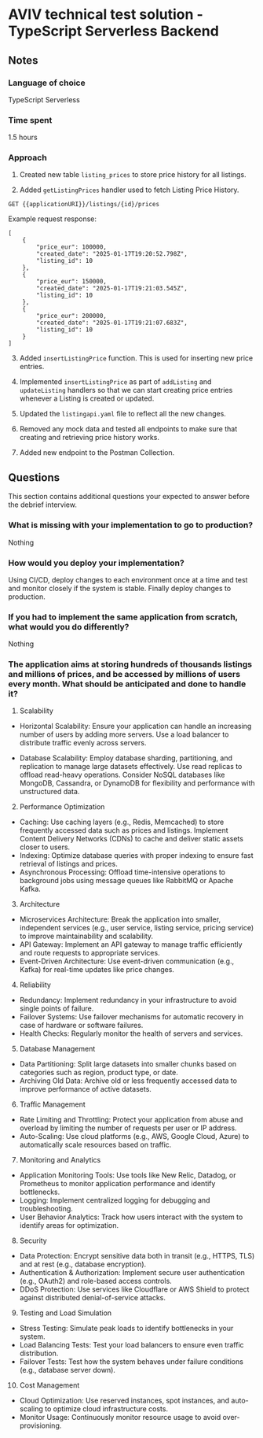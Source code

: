 # AVIV technical test solution - TypeScript Serverless Backend


## Notes

### Language of choice

TypeScript Serverless

### Time spent

1.5 hours

### Approach

1. Created new table `listing_prices` to store price history for all listings.

2. Added `getListingPrices` handler used to fetch Listing Price History.

`GET {{applicationURI}}/listings/{id}/prices`

Example request response:
```json5
[
    {
        "price_eur": 100000,
        "created_date": "2025-01-17T19:20:52.798Z",
        "listing_id": 10
    },
    {
        "price_eur": 150000,
        "created_date": "2025-01-17T19:21:03.545Z",
        "listing_id": 10
    },
    {
        "price_eur": 200000,
        "created_date": "2025-01-17T19:21:07.683Z",
        "listing_id": 10
    }
]
```

3. Added `insertListingPrice` function. This is used for inserting new price entries.

4. Implemented `insertListingPrice` as part of `addListing` and `updateListing` handlers so that we can start creating price entries whenever a Listing is created or updated.

5. Updated the `listingapi.yaml` file to reflect all the new changes.

6. Removed any mock data and tested all endpoints to make sure that creating and retrieving price history works.

7. Added new endpoint to the Postman Collection.

## Questions

This section contains additional questions your expected to answer before the debrief interview.

### What is missing with your implementation to go to production?

Nothing

### How would you deploy your implementation?

Using CI/CD, deploy changes to each environment once at a time and test and monitor closely if the system is stable. Finally deploy changes to production.

### If you had to implement the same application from scratch, what would you do differently?

Nothing

### The application aims at storing hundreds of thousands listings and millions of prices, and be accessed by millions of users every month. What should be anticipated and done to handle it?

1. Scalability
- Horizontal Scalability: Ensure your application can handle an increasing number of users by adding more servers. Use a load balancer to distribute traffic evenly across servers.

- Database Scalability: Employ database sharding, partitioning, and replication to manage large datasets effectively.
Use read replicas to offload read-heavy operations.
Consider NoSQL databases like MongoDB, Cassandra, or DynamoDB for flexibility and performance with unstructured data.

2. Performance Optimization
- Caching: Use caching layers (e.g., Redis, Memcached) to store frequently accessed data such as prices and listings.
Implement Content Delivery Networks (CDNs) to cache and deliver static assets closer to users.
- Indexing: Optimize database queries with proper indexing to ensure fast retrieval of listings and prices.
- Asynchronous Processing: Offload time-intensive operations to background jobs using message queues like RabbitMQ or Apache Kafka.

3. Architecture
- Microservices Architecture: Break the application into smaller, independent services (e.g., user service, listing service, pricing service) to improve maintainability and scalability.
- API Gateway: Implement an API gateway to manage traffic efficiently and route requests to appropriate services.
- Event-Driven Architecture: Use event-driven communication (e.g., Kafka) for real-time updates like price changes.

4. Reliability
- Redundancy: Implement redundancy in your infrastructure to avoid single points of failure.
- Failover Systems: Use failover mechanisms for automatic recovery in case of hardware or software failures.
- Health Checks: Regularly monitor the health of servers and services.

5. Database Management
- Data Partitioning: Split large datasets into smaller chunks based on categories such as region, product type, or date.
- Archiving Old Data: Archive old or less frequently accessed data to improve performance of active datasets.

6. Traffic Management
- Rate Limiting and Throttling: Protect your application from abuse and overload by limiting the number of requests per user or IP address.
- Auto-Scaling: Use cloud platforms (e.g., AWS, Google Cloud, Azure) to automatically scale resources based on traffic.

7. Monitoring and Analytics
- Application Monitoring Tools: Use tools like New Relic, Datadog, or Prometheus to monitor application performance and identify bottlenecks.
- Logging: Implement centralized logging for debugging and troubleshooting.
- User Behavior Analytics: Track how users interact with the system to identify areas for optimization.

8. Security
- Data Protection: Encrypt sensitive data both in transit (e.g., HTTPS, TLS) and at rest (e.g., database encryption).
- Authentication & Authorization: Implement secure user authentication (e.g., OAuth2) and role-based access controls.
- DDoS Protection: Use services like Cloudflare or AWS Shield to protect against distributed denial-of-service attacks.

9. Testing and Load Simulation
- Stress Testing: Simulate peak loads to identify bottlenecks in your system.
- Load Balancing Tests: Test your load balancers to ensure even traffic distribution.
- Failover Tests: Test how the system behaves under failure conditions (e.g., database server down).

10. Cost Management
- Cloud Optimization: Use reserved instances, spot instances, and auto-scaling to optimize cloud infrastructure costs.
- Monitor Usage: Continuously monitor resource usage to avoid over-provisioning.
